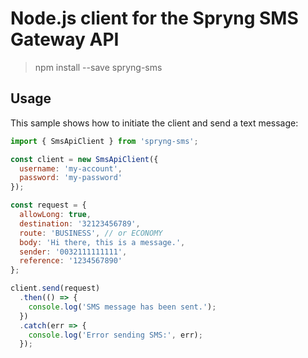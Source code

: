 # Node.js client for the Spryng SMS Gateway API

> npm install --save spryng-sms

## Usage

This sample shows how to initiate the client and send a text message:

```js
import { SmsApiClient } from 'spryng-sms';

const client = new SmsApiClient({
  username: 'my-account',
  password: 'my-password'
});

const request = {
  allowLong: true,
  destination: '32123456789',
  route: 'BUSINESS', // or ECONOMY
  body: 'Hi there, this is a message.',
  sender: '0032111111111',
  reference: '1234567890'
};

client.send(request)
  .then(() => {
    console.log('SMS message has been sent.');
  })
  .catch(err => {
    console.log('Error sending SMS:', err);
  });
```

